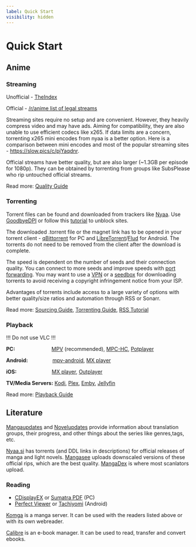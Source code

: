 ```yaml
---
label: Quick Start
visibility: hidden
---
```


# Quick Start

## Anime

### Streaming

Unofficial - [TheIndex](https://theindex.moe/)

Official - [/r/anime list of legal streams](https://www.reddit.com/r/anime/wiki/legal_streams)

Streaming sites require no setup and are convenient. However, they heavily compress video and may have ads. Aiming for compatibility, they are also unable to use efficient codecs like x265. If data limits are a concern, torrenting x265 mini encodes from nyaa is a better option. Here is a comparison between mini encodes and most of the popular streaming sites - https://slow.pics/c/pjYaqdnr. 

Official streams have better quality, but are also larger (~1.3GB per episode for 1080p). They can be obtained by torrenting from groups like SubsPlease who rip untouched official streams.

Read more: [Quality Guide](/guides/quality)

### Torrenting

Torrent files can be found and downloaded from trackers like [Nyaa](https://nyaa.si). Use [GoodbyeDPI](https://github.com/ValdikSS/GoodbyeDPI) or follow this [tutorial](/tutorials/unblock) to unblock sites. 

The downloaded .torrent file or the magnet link has to be opened in your torrent client - [qBittorrent](https://www.qbittorrent.org/download.php) for PC and [LibreTorrent](https://play.google.com/store/apps/details?id=org.proninyaroslav.libretorrent)/[Flud](https://play.google.com/store/apps/details?id=com.delphicoder.flud) for Android. The torrents do not need to be removed from the client after the download is complete.

The speed is dependent on the number of seeds and their connection quality. You can connect to more seeds and improve speeds with [port forwarding](/guides/torrenting#how-to-port-forward). You may want to use a [VPN](/faq/vpn) or a [seedbox](/guides/torrenting#what-is-a-seedbox) for downloading torrents to avoid receiving a copyright infringement notice from your ISP.

Advantages of torrents include access to a large variety of options with better quality/size ratios and automation through RSS or Sonarr.

Read more: [Sourcing Guide](/guides/sourcing), [Torrenting Guide](/guides/torrenting), [RSS Tutorial](/tutorials/rss)

### Playback

!!!
Do not use VLC
!!!

**PC:** &ensp; &ensp;&ensp;&ensp;&ensp;&ensp;&ensp;&ensp;&ensp;&ensp; &ensp; &ensp;[MPV](https://mpv.io/installation/) (recommended), [MPC-HC](https://github.com/clsid2/mpc-hc/releases), [Potplayer](https://potplayer.daum.net)

**Android:** &ensp;&ensp;&ensp;&ensp;&ensp;&ensp;&ensp;&ensp;&ensp;[mpv-android](https://play.google.com/store/apps/details?id=is.xyz.mpv&hl=lv&gl=US), [MX player](https://play.google.com/store/apps/details?id=com.mxtech.videoplayer.ad&hl=lv&gl=US)

**iOS:** &ensp; &ensp;&ensp;&ensp;&ensp;&ensp;&ensp;&ensp;&ensp;&ensp;&ensp;&ensp; [MX player](https://apps.apple.com/in/app/mx-player/id1429703801), [Outplayer](https://apps.apple.com/us/app/outplayer/id1449923287)

**TV/Media Servers:** [Kodi](https://kodi.tv), [Plex](https://www.plex.tv/), [Emby](https://emby.media/), [Jellyfin](https://jellyfin.org/)

Read more: [Playback Guide](/guides/playback)

## Literature

[Mangaupdates](https://www.mangaupdates.com/) and [Novelupdates](https://www.novelupdates.com/) provide information about translation groups, their progress, and other things about the series like genres,tags, etc. 

[Nyaa.si](https://nyaa.si/) has torrents (and DDL links in descriptions) for official releases of manga and light novels. [Mangasee](https://mangasee123.com/) uploads downscaled versions of these official rips, which are the best quality. [MangaDex](https://mangadex.org/) is where most scanlators upload.

### Reading 

- [CDisplayEX](https://www.cdisplayex.com/) or [Sumatra PDF](https://www.sumatrapdfreader.org/free-pdf-reader) (PC)
- [Perfect Viewer](https://play.google.com/store/apps/details?id=com.rookiestudio.perfectviewer) or [Tachiyomi](https://tachiyomi.org/) (Android)



[Komga](https://komga.org/) is a manga server. It can be used with the readers listed above or with its own webreader.

[Calibre](https://calibre-ebook.com/) is an e-book manager. It can be used to read, transfer and convert ebooks.